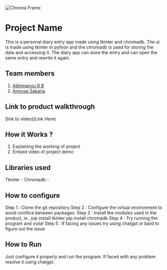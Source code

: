 ![Chroma Frame](https://github.com/TH-Activities/saturday-hack-night-template/assets/90635335/365c00da-597c-446f-9aa7-bed99fb26074)



# Project Name
This is a personal diary entry app made using tkinter and chromadb. The ui is made using tkinter in python and the chromadb is used for storing the data and accessing it. The diary app can store the entry and can open the same entry and rewrite it again.
## Team members
1. [Abhimanyu R B](https://github.com/Abm32)
2. [Amrose Sakaria](https://github.com/AMROSE-SAKARIA)
## Link to product walkthrough
[link to video](Link Here)
## How it Works ?
1. Explaining the working of project
2. Embed video of project demo
## Libraries used
Tkinter - 
Chromadb - 
## How to configure
Step 1 : Clone the git repository
Step 2 : Configure the virtual environment to avoid conflice between packages.
Step 3 : Install the modules used in the product, ie.,
         pip install tkinter
         pip install chromadb
Step 4 : Try running the program and voila!
Step 5 : If facing any issues try using chatgpt or bard to figure out the issue
## How to Run
Just configure it properly and run the program. If faced with any problem resolve it using chatgpt.
